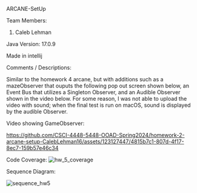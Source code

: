 ARCANE-SetUp

Team Members:

1. Caleb Lehman


Java Version: 17.0.9

Made in intellij

Comments / Descriptions:

Similar to the homework 4 arcane, but with additions such as a mazeObserver that ouputs the following pop out screen shown below, an Event Bus that utilizes a Singleton Observer, and an Audible Observer shown in the video below. For some reason, I was not able to upload the video with sound; when the final test is run on macOS, sound is displayed by the audible Observer. 


Video showing GameObserver:


https://github.com/CSCI-4448-5448-OOAD-Spring2024/homework-2-arcane-setup-CalebLehman16/assets/123127447/4815b7c1-807d-4f17-8ec7-159b57e46c34




Code Coverage:
![hw_5_coverage](https://github.com/CSCI-4448-5448-OOAD-Spring2024/homework-2-arcane-setup-CalebLehman16/assets/123127447/c76f9738-cc44-46c1-9375-bbd8337bd480)

Sequence Diagram:

![sequence_hw5](https://github.com/CSCI-4448-5448-OOAD-Spring2024/homework-2-arcane-setup-CalebLehman16/assets/123127447/09cd9c01-4874-4cf8-9526-03689a63aadf)

